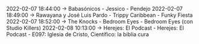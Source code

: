 2022-02-07 18:44:00 -> Babasónicos - Jessico - Pendejo
2022-02-07 18:49:00 -> Rawayana y José Luis Pardo - Trippy Caribbean - Funky Fiesta
2022-02-07 18:52:00 -> The Knocks - Bedroom Eyes - Bedroom Eyes (con Studio Killers)
2022-02-08 10:13:00 -> Herejes: El Podcast - Herejes: El Podcast - E097: Iglesia de Cristo, Científico: la biblia cura
